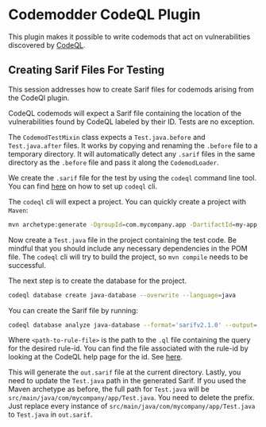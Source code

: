 # Codemodder CodeQL Plugin

This plugin makes it possible to write codemods that act on vulnerabilities discovered by [CodeQL](https://codeql.github.com/).

## Creating Sarif Files For Testing

This session addresses how to create Sarif files for codemods arising from the CodeQl plugin.

CodeQL codemods will expect a Sarif file containing the location of the vulnerabilities found by CodeQL labeled by their ID. Tests are no exception.

The `CodemodTestMixin` class expects a `Test.java.before` and `Test.java.after` files. It works by copying and renaming the `.before` file to a temporary directory. It will automatically detect any `.sarif` files in the same directory as the `.before` file and pass it along the `CodemodLoader`.

We create the `.sarif` file for the test by using the `codeql` command line tool. You can find [here](https://docs.github.com/en/code-security/codeql-cli/using-the-codeql-cli/getting-started-with-the-codeql-cli) on how to set up `codeql` cli. 

The `codeql` cli will expect a project. You can quickly create a project with `Maven`:

```bash
mvn archetype:generate -DgroupId=com.mycompany.app -DartifactId=my-app -DarchetypeArtifactId=maven-archetype-quickstart -DarchetypeVersion=1.4 -DinteractiveMode=false
```

Now create a `Test.java` file in the project containing the test code. Be mindful that you should include any necessary dependencies in the POM file. The `codeql` cli will try to build the project, so `mvn compile` needs to be successful. 

The next step is to create the database for the project. 

```bash
codeql database create java-database --overwrite --language=java
```

You can create the Sarif file by running:

```bash
codeql database analyze java-database --format='sarifv2.1.0' --output='./out.sarif' <path-to-rule-file>
```

Where `<path-to-rule-file>` is the path to the `.ql` file containing the query for the desired rule-id. You can find the file associated with the rule-id by looking at the CodeQL help page for the id. See [here](https://codeql.github.com/codeql-query-help/java/).

This will generate the `out.sarif` file at the current directory. Lastly, you need to update the `Test.java` path in the generated Sarif. If you used the Maven archetype as before, the full path for `Test.java` will be `src/main/java/com/mycompany/app/Test.java`. You need to delete the prefix. Just replace every instance of `src/main/java/com/mycompany/app/Test.java` to `Test.java` in `out.sarif`.
